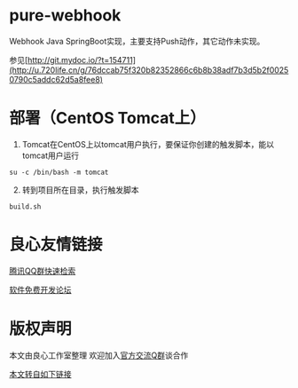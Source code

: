 # pure-webhook
Webhook Java SpringBoot实现，主要支持Push动作，其它动作未实现。

参见[http://git.mydoc.io/?t=154711](http://u.720life.cn/g/76dccab75f320b82352866c6b8b38adf7b3d5b2f00250790c5addc62d5a8fee8)

# 部署（CentOS Tomcat上）
1. Tomcat在CentOS上以tomcat用户执行，要保证你创建的触发脚本，能以tomcat用户运行
```
su -c /bin/bash -m tomcat
```
2. 转到项目所在目录，执行触发脚本
```
build.sh
```


 # 良心友情链接

[腾讯QQ群快速检索](http://u.720life.cn/s/8cf73f7c)

[软件免费开发论坛](http://u.720life.cn/s/bbb01dc0)

# 版权声明 

本文由良心工作室整理 欢迎加入[官方交流Q群](https://u.720life.cn/s/f2316816)谈合作

[本文转自如下链接](http://u.720life.cn/g/2e71d0f0a5c601172267ba20d3a43c6e012925626e911302d4235a4962c02df6735ea1153ccd9b8f40f2296994542c25a0eb676363ed74f8f8ed8593067240a2)